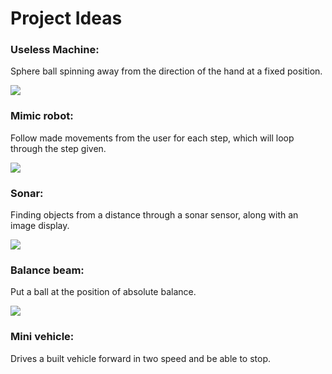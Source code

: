 # Project Ideas

### Useless Machine:

Sphere ball spinning away from the direction of the hand at a fixed position.

![](https://lh6.googleusercontent.com/vf1G5B6KchgdIVl7Hr-wkK_4oTN3IXO9xMvCMC3HNrDKLrePqw-MHRNpGGvokEue92jz5flRZFzoj11PbF2ssjN_mvNzhy7PzDY_YLsZrwJb4XDXFyof7wBHltzqYo3IX3-abCXq)

### Mimic robot: 

Follow made movements from the user for each step, which will loop through the step given.

![](https://lh6.googleusercontent.com/-eAZ0aD99m-ZLVpD3cKZm1O879m7WRL0naqydYr-vchoSdCd6weV_pO79TdGKdibJykszKszn_SoILeGSTgiymGW47TR8v_u_78vaajp)

### Sonar:

Finding objects from a distance through a sonar sensor, along with an image display.

![](https://lh6.googleusercontent.com/YCeHbfBDOBOlaiqjMSe9Yxuc1UhLOFRIeMRlHJclOQ6RW4naocI1fusmmG0gOOxdx8hJIym3Vh49TWU-GsJXfoqutUQKAToJrRX8szmRpGa1vZH5PrsG0t2Px-0iR3UmwZc0ryzq)

### Balance beam: 

Put a ball at the position of absolute balance.

![](https://lh6.googleusercontent.com/_DL3lUKNl360zWcOIfDBSbyAFvMEUYFP8WSrjZzRrrIW_ujOxrzO-VSld3OOIDYmisBSNjw_AwR8adc8zIlsHHMMTggg9PUGsmv0X2nQJHkD2mg_z0Dyx5DvmkxC2t4Ubht6wU1F)

### Mini vehicle: 

Drives a built vehicle forward in two speed and be able to stop.
